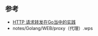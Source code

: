 ## 参考

- [HTTP 请求转发在Go当中的实践](https://zhuanlan.zhihu.com/p/349020346)
- notes/Golang/WEB/proxy（代理）.wps


